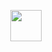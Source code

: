 <p align="center">
    <img src="https://raw.githubusercontent.com/Nexterr/simpleTV-images/master/simpleTv-logo.png" width="50px" />
</p>

